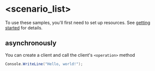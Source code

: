 # <scenario_list>

To use these samples, you'll first need to set up resources. See [getting started](https://github.com/Azure/azure-sdk-for-net/blob/main/sdk/trustedsigning/Azure.Developer.TrustedSigning/README.md#getting-started) for details.

## <scenario> asynchronously

You can create a client and call the client's `<operation>` method

<!-- please refer to <https://github.com/Azure/azure-sdk-for-net/main/sdk/template/Azure.Template/samples/Sample1_HelloWorldAsync.md> to write sample readme file. -->
```C# Snippet:Azure_Developer_TrustedSigning_ScenarioAsync
Console.WriteLine("Hello, world!");
```
